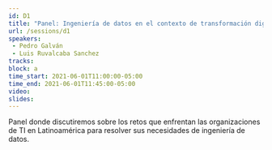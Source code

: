 ```yaml
---
id: D1
title: "Panel: Ingeniería de datos en el contexto de transformación digital"
url: /sessions/d1
speakers:
 - Pedro Galván
 - Luis Ruvalcaba Sanchez
tracks:
block: a
time_start: 2021-06-01T11:00:00-05:00
time_end: 2021-06-01T11:45:00-05:00
video:
slides:
---
```


Panel donde discutiremos sobre los retos que enfrentan las organizaciones de TI en Latinoamérica para resolver sus necesidades de ingeniería de datos.
